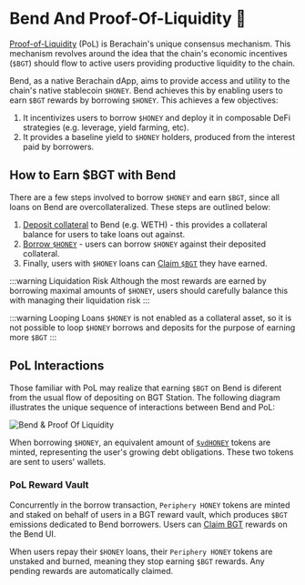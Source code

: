 <script setup>
  import config from '@berachain/config/constants.json';
</script>

# Bend And Proof-Of-Liquidity 🤝

[Proof-of-Liquidity](http://docs.berachain.com/learn/what-is-proof-of-liquidity/) (PoL) is Berachain's unique consensus mechanism. This mechanism revolves around the idea that the chain's economic incentives (`$BGT`) should flow to active users providing productive liquidity to the chain.

Bend, as a native Berachain dApp, aims to provide access and utility to the chain's native stablecoin `$HONEY`. Bend achieves this by enabling users to earn `$BGT` rewards by borrowing `$HONEY`. This achieves a few objectives:

1. It incentivizes users to borrow `$HONEY` and deploy it in composable DeFi strategies (e.g. leverage, yield farming, etc).
2. It provides a baseline yield to `$HONEY` holders, produced from the interest paid by borrowers.

## How to Earn $BGT with Bend

There are a few steps involved to borrow `$HONEY` and earn `$BGT`, since all loans on Bend are overcollateralized. These steps are outlined below:

1. [Deposit collateral](/learn/guides/depositing-collateral) to Bend (e.g. WETH) - this provides a collateral balance for users to take loans out against.
2. [Borrow `$HONEY`](/learn/guides/borrowing-and-repaying-honey) - users can borrow `$HONEY` against their deposited collateral.
3. Finally, users with `$HONEY` loans can [Claim `$BGT`](/learn/guides/claim-bgt) they have earned.

:::warning Liquidation Risk
Although the most rewards are earned by borrowing maximal amounts of `$HONEY`, users should carefully balance this with managing their liquidation risk
:::

:::warning Looping Loans
`$HONEY` is not enabled as a collateral asset, so it is not possible to loop `$HONEY` borrows and deposits for the purpose of earning more `$BGT`
:::

## PoL Interactions

Those familiar with PoL may realize that earning `$BGT` on Bend is diferent from the usual flow of depositing on <a target="_blank" :href="config.testnet.dapps.bgtStation.url">BGT Station</a>. The following diagram illustrates the unique sequence of interactions between Bend and PoL:

![Bend & Proof Of Liquidity](/assets/bend-bgt-flow.png)

When borrowing `$HONEY`, an equivalent amount of [`$vdHONEY`](/learn/lending-protocol/tokens#variable-debt-tokens) tokens are minted, representing the user's growing debt obligations. These two tokens are sent to users' wallets.

### PoL Reward Vault

Concurrently in the borrow transaction, `Periphery HONEY` tokens are minted and staked on behalf of users in a BGT reward vault, which produces `$BGT` emissions dedicated to Bend borrowers. Users can [Claim BGT](/learn/guides/claim-bgt) rewards on the Bend UI.

When users repay their `$HONEY` loans, their `Periphery HONEY` tokens are unstaked and burned, meaning they stop earning `$BGT` rewards. Any pending rewards are automatically claimed.
